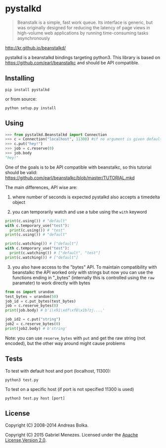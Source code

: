 pystalkd
========
>Beanstalk is a simple, fast work queue.
>Its interface is generic, but was originally designed for reducing the latency of page views in high-volume web applications by running time-consuming tasks asynchronously

http://kr.github.io/beanstalkd/

pystalkd is a beanstalkd bindings targeting python3.
This library is based on https://github.com/earl/beanstalkc and should be API compatible.

Installing
-------
```
pip install pystalkd
```
or from source:
```
python setup.py install
```

Using
------
```python
>>> from pystalkd.Beanstalkd import Connection
>>> c = Connection("localhost", 11300) #if no argument is given default configuration is used
>>> c.put("hey!")
>>> job = c.reserve(0)
>>> job.body
"hey!"
```
One of the goals is to be API compatible with beanstalkc, so this tutorial should be valid: https://github.com/earl/beanstalkc/blob/master/TUTORIAL.mkd

The main differences, API wise are: 

1) where number of seconds is expected pystalkd also accepts a timedelta object

2) you can temporarily watch and use a tube using the `with` keyword

```python
print(c.using()) # "default"
with c.temporary_use("test"):
  print(c.using()) # "test"
print(c.using()) # "default"

print(c.watching()) # ["default"]
with c.temporary_use("test"):
  print(c.watching()) # ["default", "test"]
print(c.watching()) # ["default"]
```
3) you also have access to the "bytes" API. 
To maintain compatibility with beanstalkc the API worked only with strings but now
you can use the functions ending in "_bytes" (internally this is controlled using the `raw` paramater) to work directly 
with bytes

```python
from os import urandom
test_bytes = urandom(50)
job_id = c.put_bytes(test_bytes)
job = c.reserve_bytes(0)
print(job.body) # b'i\x91\xdf\xf8\x1b?zj....'

job_id2 = c.put("string")
job2 = c.reserve_bytes(0)
print(job2.body) # b'string'
```

Note: you can use `reserve_bytes` with `put` and get the raw string (not encoded), but the other way around might cause problems


Tests
-------
To test with default host and port (localhost, 11300): 
```
python3 test.py
```
To test on a specific host (if port is not specified 11300 is used)
```
python3 test.py host [port]
```

License
-------

Copyright (C) 2008-2014 Andreas Bolka.

Copyright (C) 2015 Gabriel Menezes.
Licensed under the [Apache License,Version 2.0][license].

[license]: http://www.apache.org/licenses/LICENSE-2.0

